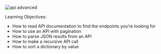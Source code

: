 
![api advanced](https://github.com/Elizabeth-Akinyi-O/alx-system_engineering-devops/assets/145594149/8286740c-a765-45dc-8b6f-914e8919c8b1)


Learning Objectives:

- How to read API documentation to find the endpoints you’re looking for
- How to use an API with pagination
- How to parse JSON results from an API
- How to make a recursive API call
- How to sort a dictionary by value
